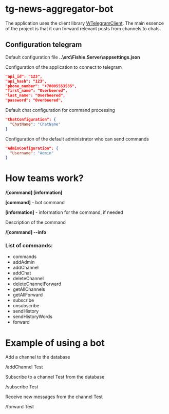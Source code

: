 # tg-news-aggregator-bot

The application uses the client library [WTelegramClient](https://github.com/wiz0u/WTelegramClient). The main essence of the project is that it can forward relevant posts from channels to chats.

## Configuration telegram

Default configuration file **..\src\Fishie.Server\appsettings.json**

Configuration of the application to connect to telegram
```json
"api_id": "123",
"api_hash": "123",
"phone_number": "+78005553535",
"first_name": "Overbeered",
"last_name": "Overbeered",
"password": "Overbeered",
```

Default chat configuration for command processing
```json
"ChatConfiguration": {
  "ChatName": "ChatName"
}
```

Configuration of the default administrator who can send commands
```json
"AdminConfiguration": {
  "Username": "Admin"
}
```

# How teams work?

**/[command] [information]**

**[command]** - bot command

**[information]** - information for the command, if needed

Description of the command

**/[command] --info**

### **List of commands:**
* commands
* addAdmin
* addChannel
* addChat
* deleteChannel
* deleteChannelForward
* getAllChannels
* getAllForward
* subscribe
* unsubscribe
* sendHistory
* sendHistoryWords
* forward

# Example of using a bot

Add a channel to the database

/addChannel Test

Subscribe to a channel Test from the database 

/subscribe Test

Receive new messages from the channel Test

/forward Test